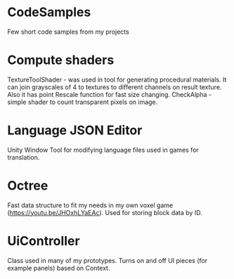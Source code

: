 # CodeSamples
 Few short code samples from my projects

# Compute shaders
 TextureToolShader - was used in tool for generating procedural materials. It can join grayscales of 4 to textures to different channels on result texture. Also it has point Rescale function for fast size changing.
 CheckAlpha - simple shader to count transparent pixels on image.
 
# Language JSON Editor
 Unity Window Tool for modifying language files used in games for translation.
 
# Octree
 Fast data structure to fit my needs in my own voxel game (https://youtu.be/JHOxhLYaEAc). Used for storing block data by ID.
 
# UiController
 Class used in many of my prototypes. Turns on and off UI pieces (for example panels) based on Context.
